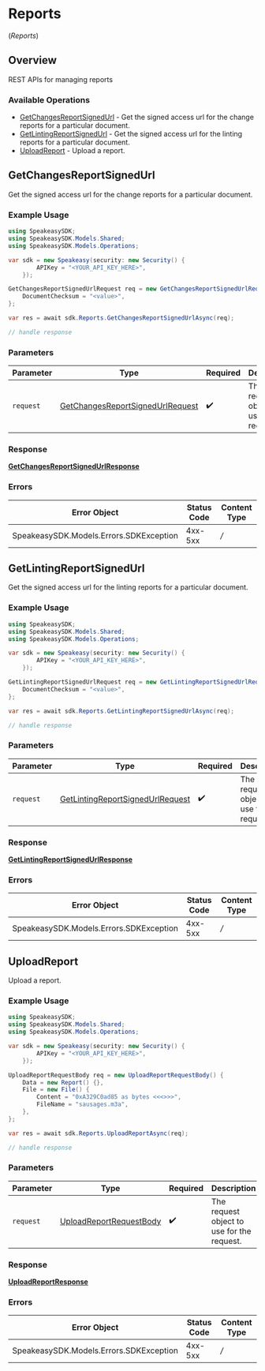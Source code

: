# Reports
(*Reports*)

## Overview

REST APIs for managing reports

### Available Operations

* [GetChangesReportSignedUrl](#getchangesreportsignedurl) - Get the signed access url for the change reports for a particular document.
* [GetLintingReportSignedUrl](#getlintingreportsignedurl) - Get the signed access url for the linting reports for a particular document.
* [UploadReport](#uploadreport) - Upload a report.

## GetChangesReportSignedUrl

Get the signed access url for the change reports for a particular document.

### Example Usage

```csharp
using SpeakeasySDK;
using SpeakeasySDK.Models.Shared;
using SpeakeasySDK.Models.Operations;

var sdk = new Speakeasy(security: new Security() {
        APIKey = "<YOUR_API_KEY_HERE>",
    });

GetChangesReportSignedUrlRequest req = new GetChangesReportSignedUrlRequest() {
    DocumentChecksum = "<value>",
};

var res = await sdk.Reports.GetChangesReportSignedUrlAsync(req);

// handle response
```

### Parameters

| Parameter                                                                                       | Type                                                                                            | Required                                                                                        | Description                                                                                     |
| ----------------------------------------------------------------------------------------------- | ----------------------------------------------------------------------------------------------- | ----------------------------------------------------------------------------------------------- | ----------------------------------------------------------------------------------------------- |
| `request`                                                                                       | [GetChangesReportSignedUrlRequest](../../Models/Operations/GetChangesReportSignedUrlRequest.md) | :heavy_check_mark:                                                                              | The request object to use for the request.                                                      |


### Response

**[GetChangesReportSignedUrlResponse](../../Models/Operations/GetChangesReportSignedUrlResponse.md)**
### Errors

| Error Object                            | Status Code                             | Content Type                            |
| --------------------------------------- | --------------------------------------- | --------------------------------------- |
| SpeakeasySDK.Models.Errors.SDKException | 4xx-5xx                                 | */*                                     |

## GetLintingReportSignedUrl

Get the signed access url for the linting reports for a particular document.

### Example Usage

```csharp
using SpeakeasySDK;
using SpeakeasySDK.Models.Shared;
using SpeakeasySDK.Models.Operations;

var sdk = new Speakeasy(security: new Security() {
        APIKey = "<YOUR_API_KEY_HERE>",
    });

GetLintingReportSignedUrlRequest req = new GetLintingReportSignedUrlRequest() {
    DocumentChecksum = "<value>",
};

var res = await sdk.Reports.GetLintingReportSignedUrlAsync(req);

// handle response
```

### Parameters

| Parameter                                                                                       | Type                                                                                            | Required                                                                                        | Description                                                                                     |
| ----------------------------------------------------------------------------------------------- | ----------------------------------------------------------------------------------------------- | ----------------------------------------------------------------------------------------------- | ----------------------------------------------------------------------------------------------- |
| `request`                                                                                       | [GetLintingReportSignedUrlRequest](../../Models/Operations/GetLintingReportSignedUrlRequest.md) | :heavy_check_mark:                                                                              | The request object to use for the request.                                                      |


### Response

**[GetLintingReportSignedUrlResponse](../../Models/Operations/GetLintingReportSignedUrlResponse.md)**
### Errors

| Error Object                            | Status Code                             | Content Type                            |
| --------------------------------------- | --------------------------------------- | --------------------------------------- |
| SpeakeasySDK.Models.Errors.SDKException | 4xx-5xx                                 | */*                                     |

## UploadReport

Upload a report.

### Example Usage

```csharp
using SpeakeasySDK;
using SpeakeasySDK.Models.Shared;
using SpeakeasySDK.Models.Operations;

var sdk = new Speakeasy(security: new Security() {
        APIKey = "<YOUR_API_KEY_HERE>",
    });

UploadReportRequestBody req = new UploadReportRequestBody() {
    Data = new Report() {},
    File = new File() {
        Content = "0xA329C0ad85 as bytes <<<>>>",
        FileName = "sausages.m3a",
    },
};

var res = await sdk.Reports.UploadReportAsync(req);

// handle response
```

### Parameters

| Parameter                                                                     | Type                                                                          | Required                                                                      | Description                                                                   |
| ----------------------------------------------------------------------------- | ----------------------------------------------------------------------------- | ----------------------------------------------------------------------------- | ----------------------------------------------------------------------------- |
| `request`                                                                     | [UploadReportRequestBody](../../Models/Operations/UploadReportRequestBody.md) | :heavy_check_mark:                                                            | The request object to use for the request.                                    |


### Response

**[UploadReportResponse](../../Models/Operations/UploadReportResponse.md)**
### Errors

| Error Object                            | Status Code                             | Content Type                            |
| --------------------------------------- | --------------------------------------- | --------------------------------------- |
| SpeakeasySDK.Models.Errors.SDKException | 4xx-5xx                                 | */*                                     |

